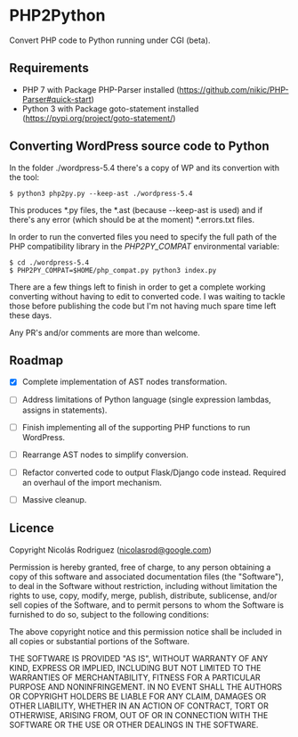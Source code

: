 PHP2Python
==========

Convert PHP code to Python running under CGI (beta).

Requirements
------------

- PHP 7 with Package PHP-Parser installed (https://github.com/nikic/PHP-Parser#quick-start)
- Python 3 with Package goto-statement installed (https://pypi.org/project/goto-statement/)


Converting WordPress source code to Python
------------------------------------------

In the folder ./wordpress-5.4 there's a copy of WP and its convertion with the tool:

```
$ python3 php2py.py --keep-ast ./wordpress-5.4
```

This produces \*.py files, the \*.ast (because --keep-ast is used) and if there's any error (which should be at the moment) \*.errors.txt files.

In order to run the converted files you need to specify the full path of the PHP compatibility library in the *PHP2PY_COMPAT* environmental variable:

````
$ cd ./wordpress-5.4
$ PHP2PY_COMPAT=$HOME/php_compat.py python3 index.py
````

There are a few things left to finish in order to get a complete working converting without having to edit to converted code. I was waiting to tackle those before publishing the code but I'm not having much spare time left these days.

Any PR's and/or comments are more than welcome.

Roadmap
-------

- [x] Complete implementation of AST nodes transformation.
- [ ] Address limitations of Python language (single expression lambdas, assigns in statements).
- [ ] Finish implementing all of the supporting PHP functions to run WordPress.
- [ ] Rearrange AST nodes to simplify conversion.
- [ ] Refactor converted code to output Flask/Django code instead. Required an overhaul of the
  import mechanism.
- [ ] Massive cleanup.


Licence
-------

Copyright Nicolás Rodriguez (nicolasrod@google.com)

Permission is hereby granted, free of charge, to any person obtaining a copy of this software and associated documentation files (the "Software"), to deal in the Software without restriction, including without limitation the rights to use, copy, modify, merge, publish, distribute, sublicense, and/or sell copies of the Software, and to permit persons to whom the Software is furnished to do so, subject to the following conditions:

The above copyright notice and this permission notice shall be included in all copies or substantial portions of the Software.

THE SOFTWARE IS PROVIDED "AS IS", WITHOUT WARRANTY OF ANY KIND, EXPRESS OR IMPLIED, INCLUDING BUT NOT LIMITED TO THE WARRANTIES OF MERCHANTABILITY, FITNESS FOR A PARTICULAR PURPOSE AND NONINFRINGEMENT. IN NO EVENT SHALL THE AUTHORS OR COPYRIGHT HOLDERS BE LIABLE FOR ANY CLAIM, DAMAGES OR OTHER LIABILITY, WHETHER IN AN ACTION OF CONTRACT, TORT OR OTHERWISE, ARISING FROM, OUT OF OR IN CONNECTION WITH THE SOFTWARE OR THE USE OR OTHER DEALINGS IN THE SOFTWARE.


